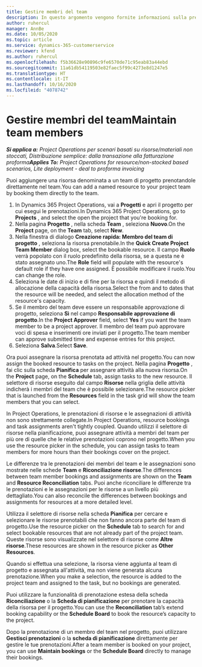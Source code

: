 ```yaml
---
title: Gestire membri del team
description: In questo argomento vengono fornite informazioni sulla prenotazione di risorse denominate per team di progetto e sull'assegnazione delle risorse ad attività.
author: ruhercul
manager: AnnBe
ms.date: 10/05/2020
ms.topic: article
ms.service: dynamics-365-customerservice
ms.reviewer: kfend
ms.author: ruhercul
ms.openlocfilehash: f5b36628e90896c9fe6570de71c95eab83a44ebd
ms.sourcegitcommit: 11a61db54119503e82faec5f99c4273e8d1247e5
ms.translationtype: HT
ms.contentlocale: it-IT
ms.lasthandoff: 10/16/2020
ms.locfileid: "4078742"
---
```

# <a name="maintain-team-members"></a><span data-ttu-id="d4859-103">Gestire membri del team</span><span class="sxs-lookup"><span data-stu-id="d4859-103">Maintain team members</span></span>

<span data-ttu-id="d4859-104">_**Si applica a:** Project Operations per scenari basati su risorse/materiali non stoccati, Distribuzione semplice: dalla transazione alla fatturazione proforma_</span><span class="sxs-lookup"><span data-stu-id="d4859-104">_**Applies To:** Project Operations for resource/non-stocked based scenarios, Lite deployment - deal to proforma invoicing_</span></span>

<span data-ttu-id="d4859-105">Puoi aggiungere una risorsa denominata a un team di progetto prenotandole direttamente nel team.</span><span class="sxs-lookup"><span data-stu-id="d4859-105">You can add a named resource to your project team by booking them directly to the team.</span></span>

1. <span data-ttu-id="d4859-106">In Dynamics 365 Project Operations, vai a **Progetti** e apri il progetto per cui esegui le prenotazioni.</span><span class="sxs-lookup"><span data-stu-id="d4859-106">In Dynamics 365 Project Operations, go to **Projects** , and select the open the project that you're booking for.</span></span>
2. <span data-ttu-id="d4859-107">Nella pagina **Progetto** , nella scheda **Team** , seleziona **Nuovo**.</span><span class="sxs-lookup"><span data-stu-id="d4859-107">On the **Project** page, on the **Team** tab, select **New**.</span></span> 
3. <span data-ttu-id="d4859-108">Nella finestra di dialogo **Creazione rapida: Membro del team di progetto** , seleziona la risorsa prenotabile.</span><span class="sxs-lookup"><span data-stu-id="d4859-108">In the **Quick Create Project Team Member** dialog box, select the bookable resource.</span></span> <span data-ttu-id="d4859-109">Il campo **Ruolo** verrà popolato con il ruolo predefinito della risorsa, se a questa ne è stato assegnato uno.</span><span class="sxs-lookup"><span data-stu-id="d4859-109">The **Role** field will populate with the resource's default role if they have one assigned.</span></span> <span data-ttu-id="d4859-110">È possibile modificare il ruolo.</span><span class="sxs-lookup"><span data-stu-id="d4859-110">You can change the role.</span></span> 
4. <span data-ttu-id="d4859-111">Seleziona le date di inizio e di fine per la risorsa e quindi il metodo di allocazione della capacità della risorsa.</span><span class="sxs-lookup"><span data-stu-id="d4859-111">Select the from and to dates that the resource will be needed, and select the allocation method of the resource's capacity.</span></span> 
5. <span data-ttu-id="d4859-112">Se il membro del team deve essere un responsabile approvazione di progetto, seleziona **Sì** nel campo **Responsabile approvazione di progetto**.</span><span class="sxs-lookup"><span data-stu-id="d4859-112">In the **Project Approver** field, select **Yes** if you want the team member to be a project approver.</span></span> <span data-ttu-id="d4859-113">Il membro del team può approvare voci di spesa e inserimenti ore inviati per il progetto.</span><span class="sxs-lookup"><span data-stu-id="d4859-113">The team member can approve submitted time and expense entries for this project.</span></span> 
6. <span data-ttu-id="d4859-114">Seleziona **Salva**.</span><span class="sxs-lookup"><span data-stu-id="d4859-114">Select **Save**.</span></span>

<span data-ttu-id="d4859-115">Ora puoi assegnare la risorsa prenotata ad attività nel progetto.</span><span class="sxs-lookup"><span data-stu-id="d4859-115">You can now assign the booked resource to tasks on the project.</span></span> <span data-ttu-id="d4859-116">Nella pagina **Progetto** , fai clic sulla scheda **Pianifica** per assegnare attività alla nuova risorsa.</span><span class="sxs-lookup"><span data-stu-id="d4859-116">On the **Project** page, on the **Schedule** tab, assign tasks to the new resource.</span></span> <span data-ttu-id="d4859-117">Il selettore di risorse eseguito dal campo **Risorse** nella griglia delle attività indicherà i membri del team che è possibile selezionare.</span><span class="sxs-lookup"><span data-stu-id="d4859-117">The resource picker that is launched from the **Resources** field in the task grid will show the team members that you can select.</span></span>


<span data-ttu-id="d4859-118">In Project Operations, le prenotazioni di risorse e le assegnazioni di attività non sono strettamente collegate.</span><span class="sxs-lookup"><span data-stu-id="d4859-118">In Project Operations, resource bookings and task assignments aren't tightly coupled.</span></span> <span data-ttu-id="d4859-119">Quando utilizzi il selettore di risorse nella pianificazione, puoi assegnare attività a membri del team per più ore di quelle che le relative prenotazioni coprono nel progetto.</span><span class="sxs-lookup"><span data-stu-id="d4859-119">When you use the resource picker in the schedule, you can assign tasks to team members for more hours than their bookings cover on the project.</span></span>

<span data-ttu-id="d4859-120">Le differenze tra le prenotazioni dei membri del team e le assegnazioni sono mostrate nelle schede **Team** e **Riconciliazione risorse**.</span><span class="sxs-lookup"><span data-stu-id="d4859-120">The differences between team member bookings and assignments are shown on the **Team** and **Resource Reconciliation** tabs.</span></span> <span data-ttu-id="d4859-121">Puoi anche riconciliare le differenze tra le prenotazioni e le assegnazioni per le risorse a un livello più dettagliato.</span><span class="sxs-lookup"><span data-stu-id="d4859-121">You can also reconcile the differences between bookings and assignments for resources at a more detailed level.</span></span>

<span data-ttu-id="d4859-122">Utilizza il selettore di risorse nella scheda **Pianifica** per cercare e selezionare le risorse prenotabili che non fanno ancora parte del team di progetto.</span><span class="sxs-lookup"><span data-stu-id="d4859-122">Use the resource picker on the **Schedule** tab to search for and select bookable resources that are not already part of the project team.</span></span> <span data-ttu-id="d4859-123">Queste risorse sono visualizzate nel selettore di risorse come **Altre risorse**.</span><span class="sxs-lookup"><span data-stu-id="d4859-123">These resources are shown in the resource picker as **Other Resources**.</span></span>

<span data-ttu-id="d4859-124">Quando si effettua una selezione, la risorsa viene aggiunta al team di progetto e assegnata all'attività, ma non viene generata alcuna prenotazione.</span><span class="sxs-lookup"><span data-stu-id="d4859-124">When you make a selection, the resource is added to the project team and assigned to the task, but no bookings are generated.</span></span>

<span data-ttu-id="d4859-125">Puoi utilizzare la funzionalità di prenotazione estesa della scheda **Riconciliazione** o la **Scheda di pianificazione** per prenotare la capacità della risorsa per il progetto.</span><span class="sxs-lookup"><span data-stu-id="d4859-125">You can use the **Reconciliation** tab’s extend booking capability or the **Schedule Board** to book the resource’s capacity to the project.</span></span>

<span data-ttu-id="d4859-126">Dopo la prenotazione di un membro del team nel progetto, puoi utilizzare **Gestisci prenotazioni** o la **scheda di pianificazione** direttamente per gestire le tue prenotazioni.</span><span class="sxs-lookup"><span data-stu-id="d4859-126">After a team member is booked on your project, you can use **Maintain bookings** or the **Schedule Board** directly to manage their bookings.</span></span>
